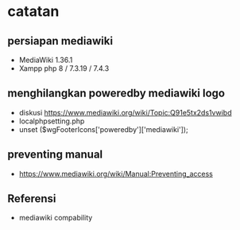 # catatan

## persiapan mediawiki

- MediaWiki 1.36.1
- Xampp php 8 / 7.3.19 / 7.4.3

## menghilangkan poweredby mediawiki logo
- diskusi https://www.mediawiki.org/wiki/Topic:Q91e5tx2ds1vwibd
- localphpsetting.php
- unset ($wgFooterIcons['poweredby']['mediawiki']);

## preventing manual
- https://www.mediawiki.org/wiki/Manual:Preventing_access

## Referensi
- mediawiki compability
